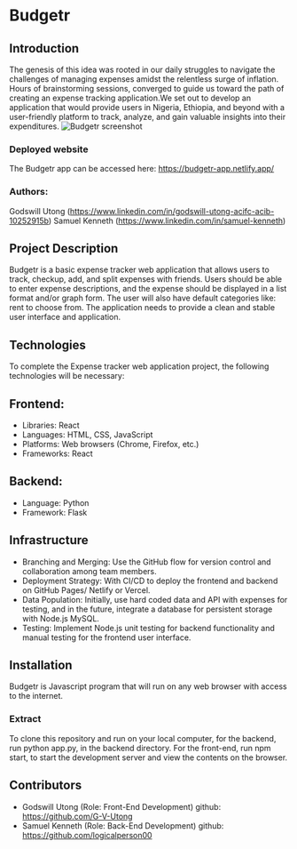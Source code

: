 # Budgetr
## Introduction
The genesis of this idea was rooted in our daily struggles to navigate the challenges of managing expenses amidst the relentless surge of inflation. Hours of brainstorming sessions, converged to guide us toward the path of creating an expense tracking application.We set out to develop an application that would provide users in Nigeria, Ethiopia, and beyond with a user-friendly platform to track, analyze, and gain valuable insights into their expenditures.
![Budgetr screenshot](https://github.com/G-V-Utong/budgetr/assets/94043309/90d7013b-b417-491a-a366-3ad57c9aff18)
### Deployed website
The Budgetr app can be accessed here: https://budgetr-app.netlify.app/

### Authors: 
Godswill Utong (https://www.linkedin.com/in/godswill-utong-acifc-acib-10252915b)
Samuel Kenneth (https://www.linkedin.com/in/samuel-kenneth)
## Project Description
Budgetr is a basic expense tracker web application that allows users to track, checkup, add, and split expenses with friends. Users should be able to enter expense descriptions, and the expense should be displayed in a list format and/or graph form. The user will also have default categories like: rent to choose from. The application needs to provide a clean and stable user interface and application.
## Technologies
To complete the Expense tracker web application project, the following technologies will be necessary:

## Frontend:
   - Libraries: React
   - Languages: HTML, CSS, JavaScript
   - Platforms: Web browsers (Chrome, Firefox, etc.)
   - Frameworks: React
## Backend:
   - Language: Python
   - Framework: Flask
## Infrastructure
- Branching and Merging: Use the GitHub flow for version control and collaboration among team members.
- Deployment Strategy: With CI/CD to deploy the frontend and backend on GitHub Pages/ Netlify or Vercel.
- Data Population: Initially, use hard coded data and API with expenses for testing, and in the future, integrate a database for persistent storage with Node.js MySQL.
- Testing: Implement Node.js unit testing for backend functionality and manual testing for the frontend user interface.
## Installation
Budgetr is Javascript program that will run on any web browser with access to the internet.
### Extract
To clone this repository and run on your local computer, for the backend, run python app.py, in the backend directory. For the front-end, run npm start, to start the development server and view the contents on the browser.
 
## Contributors
- Godswill Utong (Role: Front-End Development) github: https://github.com/G-V-Utong
- Samuel Kenneth (Role: Back-End Development) github: https://github.com/logicalperson00
